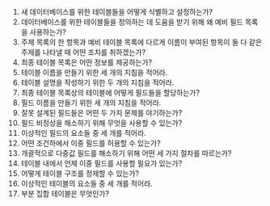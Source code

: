 1. 새 데이터베이스를 위한 테이블들을 어떻게 식별하고 설정하는가?
1. 데이터베이스를 위한 테이블들을 정의하는 데 도움을 받기 위해 왜 예비 필드 목록을 사용하는가?
1. 주제 목록의 한 항목과 예비 테이블 목록에 다르게 이름이 부여된 항목이 둘 다 같은 주제를 나타낼 때 어떤 조치를 취하겠는가?
1. 최종 테이블 목록은 어떤 정보를 제공하는가?
1. 테이블 이름을 만들기 위한 세 개의 지침을 적어라.
1. 테이블 설명을 작성하기 위한 두 개의 지침을 적어라.
1. 최종 테이블 목록상의 테이블에 어떻게 필드들을 할당하는가?
1. 필드 이름을 만들기 위한 세 개의 지침을 적어라.
1. 잘못 설계된 필드들은 어떤 두 가지 문제를 야기하는가?
1. 필드 비정상을 해소하기 위해 무엇을 사용할 수 있는가?
1. 이상적인 필드의 요소들 중 세 개를 적어라. 
1. 어떤 조건하에서 이중 필드를 허용할 수 있는가?
1. 개괄적으로 다중값 필드를 해소하기 위해 어떤 세 가지 절차를 따르는가?
1. 테이블 내에서 언제 이중 필드를 사용할 필요가 있는가?
1. 어떻게 테이블 구조를 정제할 수 있는가?
1. 이상적인 테이블의 요소들 중 세 개를 적어라.
1. 부분 집합 테이블은 무엇인가?
